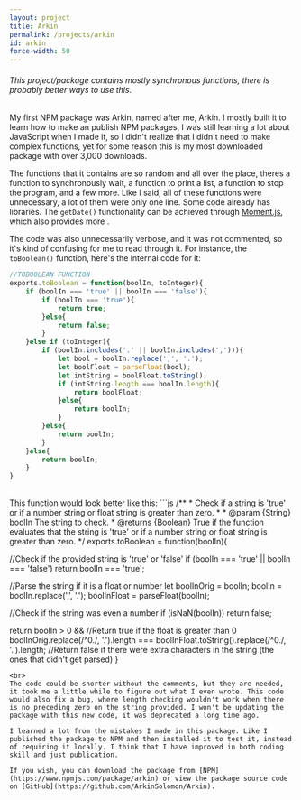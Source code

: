 ```yaml
---
layout: project
title: Arkin
permalink: /projects/arkin
id: arkin
force-width: 50
---
```

<div class="callout warning">
  <h6>This project/package contains mostly synchronous functions, there is probably better ways to use this.</h6>
</div>

My first NPM package was Arkin, named after me, Arkin. I mostly built it to learn how to make an publish NPM packages, I was still learning a lot about JavaScript when I made it, so I didn't realize that I didn't need to make complex functions, yet for some reason this is my most downloaded package with over 3,000 downloads.

The functions that it contains are so random and all over the place, theres a function to synchronously wait, a function to print a list, a function to stop the program, and a few more. Like I said, all of these functions were unnecessary, a lot of them were only one line. Some code already has libraries. The `getDate()` functionality can be achieved through [Moment.js](https://momentjs.com/), which also provides more .

The code was also unnecessarily verbose, and it was not commented, so it's kind of confusing for me to read through it. For instance, the `toBoolean()` function, here's the internal code for it:  

```js
//TOBOOLEAN FUNCTION
exports.toBoolean = function(boolIn, toInteger){
    if (boolIn === 'true' || boolIn === 'false'){
        if (boolIn === 'true'){
            return true;
        }else{
            return false;
        }
    }else if (toInteger){
        if (boolIn.includes('.' || boolIn.includes(','))){
            let bool = boolIn.replace(',', '.');
            let boolFloat = parseFloat(bool);
            let intString = boolFloat.toString();
            if (intString.length === boolIn.length){
                return boolFloat;
            }else{
                return boolIn;
            }
        }else{
            return boolIn;
        }
    }else{
        return boolIn;
    }
}
```
<br>
This function would look better like this:
```js
/**
 * Check if a string is 'true' or if a number string or float string is greater than zero.
 *
 * @param {String} boolIn The string to check.
 * @returns {Boolean} True if the function evaluates that the string is 'true' or if a number string or float string is greater than zero.
 */
exports.toBoolean = function(boolIn){

  //Check if the provided string is 'true' or 'false'
  if (boolIn === 'true' || boolIn === 'false') return boolIn === 'true';

  //Parse the string if it is a float or number
  let boolInOrig = boolIn;
  boolIn = boolIn.replace(',', '.');
  boolInFloat = parseFloat(boolIn);

  //Check if the string was even a number
  if (isNaN(boolIn)) return false;

  return boolIn > 0 && //Return true if the float is greater than 0
  boolInOrig.replace(/^0./, '.').length === boolInFloat.toString().replace(/^0./, '.').length; //Return false if there were extra characters in the string (the ones that didn't get parsed)
}
```
<br>
The code could be shorter without the comments, but they are needed, it took me a little while to figure out what I even wrote. This code would also fix a bug, where length checking wouldn't work when there is no preceding zero on the string provided. I won't be updating the package with this new code, it was deprecated a long time ago.

I learned a lot from the mistakes I made in this package. Like I published the package to NPM and then installed it to test it, instead of requiring it locally. I think that I have improved in both coding skill and just publication.

If you wish, you can download the package from [NPM](https://www.npmjs.com/package/arkin) or view the package source code on [GitHub](https://github.com/ArkinSolomon/Arkin).
